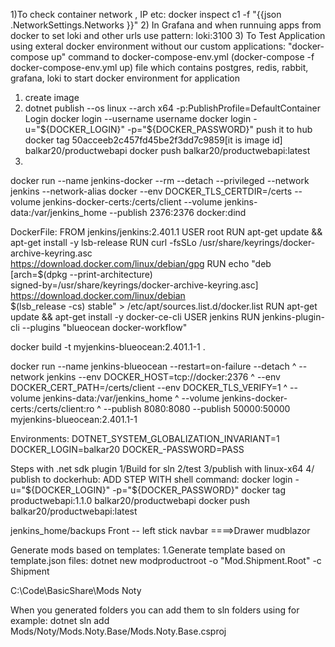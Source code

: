 1)To check container network , IP etc:
docker inspect c1 -f "{{json .NetworkSettings.Networks }}"
2) In Grafana and when runnuing apps from docker to set loki and other urls use pattern: loki:3100
3) To Test Application using exteral docker environment without our custom applications: "docker-compose up" command to 
docker-compose-env.yml (docker-compose -f docker-compose-env.yml up)
file which contains postgres, redis, rabbit, grafana, loki
to start docker environment for application 
1.  create image
2. dotnet publish --os linux --arch x64 -p:PublishProfile=DefaultContainer
    Login
docker login --username username 
docker login -u="${DOCKER_LOGIN}" -p="${DOCKER_PASSWORD}"
    push it to hub
docker tag 50acceeb2c457fd45be2f3dd7c9859[it is image id] balkar20/productwebapi
docker push balkar20/productwebapi:latest
2. 


docker run --name jenkins-docker --rm --detach
  --privileged --network jenkins --network-alias docker
  --env DOCKER_TLS_CERTDIR=/certs
  --volume jenkins-docker-certs:/certs/client
  --volume jenkins-data:/var/jenkins_home
  --publish 2376:2376
  docker:dind
  
  DockerFile:
  FROM jenkins/jenkins:2.401.1
USER root
RUN apt-get update && apt-get install -y lsb-release
RUN curl -fsSLo /usr/share/keyrings/docker-archive-keyring.asc \
  https://download.docker.com/linux/debian/gpg
RUN echo "deb [arch=$(dpkg --print-architecture) \
  signed-by=/usr/share/keyrings/docker-archive-keyring.asc] \
  https://download.docker.com/linux/debian \
  $(lsb_release -cs) stable" > /etc/apt/sources.list.d/docker.list
RUN apt-get update && apt-get install -y docker-ce-cli
USER jenkins
RUN jenkins-plugin-cli --plugins "blueocean docker-workflow"

  docker build -t myjenkins-blueocean:2.401.1-1 .

  docker run --name jenkins-blueocean --restart=on-failure --detach ^
  --network jenkins --env DOCKER_HOST=tcp://docker:2376 ^
  --env DOCKER_CERT_PATH=/certs/client --env DOCKER_TLS_VERIFY=1 ^
  --volume jenkins-data:/var/jenkins_home ^
  --volume jenkins-docker-certs:/certs/client:ro ^
  --publish 8080:8080 --publish 50000:50000 myjenkins-blueocean:2.401.1-1


Environments:
  DOTNET_SYSTEM_GLOBALIZATION_INVARIANT=1
  DOCKER_LOGIN=balkar20
  DOCKER_-PASSWORD=PASS


  Steps with .net sdk plugin 
1/Build for sln 
2/test
3/publish with linux-x64
4/ publish to dockerhub:
ADD STEP WITH shell command:
docker login -u="${DOCKER_LOGIN}" -p="${DOCKER_PASSWORD}"
docker tag productwebapi:1.1.0 balkar20/productwebapi
docker push balkar20/productwebapi:latest

jenkins_home/backups
Front -- left stick navbar ====>Drawer mudblazor

Generate mods based on templates:
1.Generate template based on template.json files:
dotnet new modproductroot -o "Mod.Shipment.Root" -c Shipment


C:\Code\BasicShare\Mods Noty

When you generated folders you can add them to sln folders using for example:
dotnet sln add Mods/Noty/Mods.Noty.Base/Mods.Noty.Base.csproj
